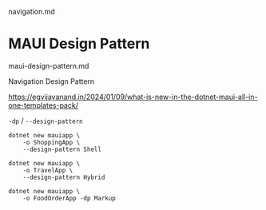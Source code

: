 
navigation.md

# MAUI Design Pattern

maui-design-pattern.md

Navigation Design Pattern

https://egvijayanand.in/2024/01/09/what-is-new-in-the-dotnet-maui-all-in-one-templates-pack/

`-dp` / `--design-pattern`

```
dotnet new mauiapp \
    -o ShoppingApp \
    --design-pattern Shell
```

```
dotnet new mauiapp \
    -o TravelApp \
    --design-pattern Hybrid
```

```
dotnet new mauiapp \
    -o FoodOrderApp -dp Markup
```